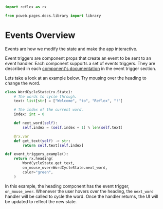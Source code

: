 ```python exec
import reflex as rx

from pcweb.pages.docs.library import library
```

# Events Overview

Events are how we modify the state and make the app interactive. 

Event triggers are component props that create an event to be sent to an event handler.
Each component supports a set of events triggers. They are described in each [component's documentation]({library.path}) in the event trigger section.


Lets take a look at an example below. Try mousing over the heading to change the word.

```python demo exec
class WordCycleState(rx.State):
    # The words to cycle through.
    text: list[str] = ["Welcome", "to", "Reflex", "!"]

    # The index of the current word.
    index: int = 0

    def next_word(self):
        self.index = (self.index + 1) % len(self.text)

    @rx.var
    def get_text(self) -> str:
        return self.text[self.index]

def event_triggers_example():
    return rx.heading(
        WordCycleState.get_text,
        on_mouse_over=WordCycleState.next_word,
        color="green",
    )

```

In this example, the heading component has the event trigger, `on_mouse_over`.
Whenever the user hovers over the heading, the `next_word` handler will be called to cycle the word. Once the handler returns, the UI will be updated to reflect the new state.
